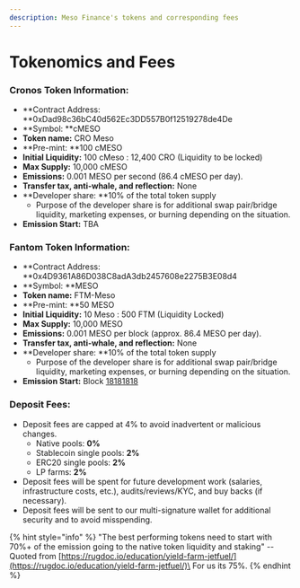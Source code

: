 ```yaml
---
description: Meso Finance's tokens and corresponding fees
---
```


# Tokenomics and Fees

### Cronos Token Information:

* **Contract Address: **0xDad98c36bC40d562Ec3DD557B0f12519278de4De
* **Symbol: **cMESO
* **Token name:** CRO Meso
* **Pre-mint: **100 cMESO
* **Initial Liquidity:** 100 cMeso : 12,400 CRO (Liquidity to be locked)
* **Max Supply:** 10,000 cMESO
* **Emissions:** 0.001 MESO per second (86.4 cMESO per day).
* **Transfer tax, anti-whale, and reflection:** None
* **Developer share: **10% of the total token supply
  * Purpose of the developer share is for additional swap pair/bridge liquidity, marketing expenses, or burning depending on the situation.
* **Emission Start:** TBA

### Fantom Token Information:

* **Contract Address: **0x4D9361A86D038C8adA3db2457608e2275B3E08d4
* **Symbol: **MESO
* **Token name:** FTM-Meso
* **Pre-mint: **50 MESO
* **Initial Liquidity:** 10 Meso : 500 FTM (Liquidity Locked)
* **Max Supply:** 10,000 MESO
* **Emissions:** 0.001 MESO per block (approx. 86.4 MESO per day).
* **Transfer tax, anti-whale, and reflection:** None
* **Developer share: **10% of the total token supply
  * Purpose of the developer share is for additional swap pair/bridge liquidity, marketing expenses, or burning depending on the situation.
* **Emission Start:** Block [18181818](https://ftmscan.com/block/countdown/18181818)

### Deposit Fees:

* Deposit fees are capped at 4% to avoid inadvertent or malicious changes.
  * Native pools: **0%**
  * Stablecoin single pools: **2%**
  * ERC20 single pools: **2%**
  * LP farms: **2%**
* Deposit fees will be spent for future development work (salaries, infrastructure costs, etc.), audits/reviews/KYC, and buy backs (if necessary).
* Deposit fees will be sent to our multi-signature wallet for additional security and to avoid misspending.

{% hint style="info" %}
"The best performing tokens need to start with 70%+ of the emission going to the native token liquidity and staking" -- Quoted from [https://rugdoc.io/education/yield-farm-jetfuel/](https://rugdoc.io/education/yield-farm-jetfuel/)\
For us its 75%.
{% endhint %}
